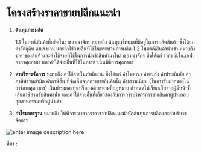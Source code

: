 
โครงสร้างราคาขายปลีกแนะนำ
===

1. **ต้นทุนการผลิต**

 	1.1 ในกรณีสินค้าที่ผลิตในราชอาณาจักร หมายถึง ต้นทุนทั้งหมดที่มีอยู่ในการผลิตสินค้า ซึ่งได้แก่ ค่าวัตถุดิบ ค่าแรงงาน และค่าใช้จ่ายอื่นที่ใช้ในกระบวนการผลิต
	1.2 ในกรณีสินค้านำเข้า หมายถึง ราคาของสินค้าและค่าใช้จ่ายที่ใช้ในการนำเข้าสินค้ามาในราชอาณาจักร ซึ่งได้แก่ ราคา ซี.ไอ.เอฟ. อากรศุลกากร และค่าใช้จ่ายอื่นที่ใช้ในการดำเนินพิธีการศุลกากร
 
 2. **ค่าบริหารจัดการ** หมายถึง ค่าใช้จ่ายในสำนักงาน ซึ่งได้แก่ ค่าโฆษณา ค่าขนส่ง ค่าประกันภัย ค่าภาษีสรรพสามิต ค่าภาษีอื่น ที่จัดเก็บจากการขายสินค้านั้น ค่าธรรมเนียม (ในการรับฝากของในอารักขาศุลกากร) เงินบำรุงกองทุนหรือองค์การตามที่กฎหมาย กำหนดให้เรียกเก็บจากผู้มีหน้าที่เสียภาษีสำหรับสินค้านั้น และค่าใช้จ่ายอื่นที่เกี่ยวข้องกับการการบริหารการขายสินค้าผู้ประกอบอุตสาหกรรมหรือผู้นำเข้า
 
  3. **กำไรมาตรฐาน** หมายถึง ให้พิจารณาจากราคาขายปลีกแนะนำหักต้นทุนการผลิตและค่าบริหารจัดการ

![enter image description here](https://github.com/yosarawut/KnowledgeCenter/raw/master/img/price-structure.jpg)

ที่มา : 
<!--stackedit_data:
eyJoaXN0b3J5IjpbMjI2ODM3OTE4LDk2MzAxMDMzNF19
-->